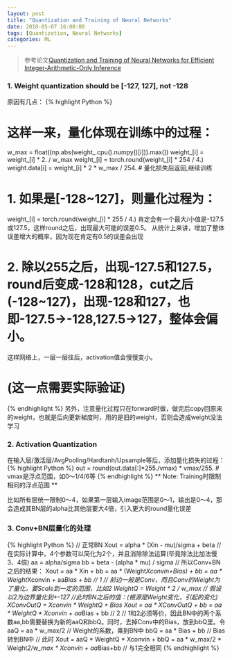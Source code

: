 ```yaml
---
layout: post
title: "Quantization and Training of Neural Networks"
date: 2018-05-07 16:00:00
tags: [Quantization, Neural Networks]
categories: ML
---
```


> 参考论文[Quantization and Training of Neural Networks for Efficient Integer-Arithmetic-Only Inference](https://pdfs.semanticscholar.org/705c/0ca26b304f6403983356dbc3a70a22a64f80.pdf)

### 1. Weight quantization should be [-127, 127], not -128
原因有几点：
{% highlight Python %}
# 这样一来，量化体现在训练中的过程：
w_max = float((np.abs(weight_.cpu().numpy()[i])).max())
weight_[i] = weight_[i] * 2. / w_max
weight_[i] = torch.round(weight_[i] * 254 / 4.)
weight.data[i] = weight_[i] * 2 * w_max / 254.  # 量化损失后返回,继续训练

# 1. 如果是[-128~127]，则量化过程为：
weight_[i] = torch.round(weight_[i] * 255 / 4.)
肯定会有一个最大/小值是-127.5或127.5，这样round之后，出现最大可能的误差0.5。
从统计上来讲，增加了整体误差增大的概率，因为现在肯定有0.5的误差会出现

# 2. 除以255之后，出现-127.5和127.5，round后变成-128和128，cut之后(-128~127)，出现-128和127，也即-127.5->-128,127.5->127，整体会偏小。
这样网络上，一层一层往后，activation值会慢慢变小。
# (这一点需要实际验证)
{% endhighlight %}
另外，注意量化过程只在forward时做，做完后copy回原来的weight，也就是后向更新梯度时，用的是旧的weight，否则会造成weight没法学习

### 2. Activation Quantization
在输入层/激活层/AvgPooling/Hardtanh/Upsample等后，添加量化损失的过程：
{% highlight Python %}
out = round(out.data[:]*255./vmax) * vmax/255.  # vmax是浮点范围，如0～1/4/6等
{% endhighlight %}
** Note: Training时限制相同的浮点范围 **

比如所有层统一限制0～4，如果第一层输入image范围是0～1，输出是0～4，那会造成其BN层的alpha比其他层要大4倍，引入更大的round量化误差

### 3. Conv+BN层量化的处理
{% highlight Python %}
// 正常BN
Xout =  alpha * (Xin - mu)/sigma + beta
// 在实际计算中，4个参数可以简化为2个，并且消除除法运算(毕竟除法比加法慢3、4倍)
aa = alpha/sigma
bb = beta - (alpha * mu) / sigma
// 所以Conv+BN之后的结果：
Xout = aa * Xin + bb = aa * (Weight*Xconvin+Bias) + bb = aa * Weight*Xconvin + aa*Bias + bb  // 1
// 前边一般是Conv，而且Conv的Weight为了量化，要Scale到一定的范围，比如2
WeightQ = Weight * 2 / w_max  // 假设以2为边界量化到+-127
//此时BN之后的值：(根源是Weight变化，引起的变化)
XConvOutQ = Xconvin * WeightQ + Bias
Xout = aa * XConvOutQ + bb = aa * WeightQ * Xconvin + aa*Bias + bb  // 2
// 1和2必须等价，因此BN中的两个系数aa,bb需要替换为新的aaQ和bbQ。同时，去掉Conv中的Bias，放到bbQ里。令
aaQ = aa * w_max/2  // Weight的系数，乘到BN中
bbQ = aa * Bias + bb  // Bias转到BN中
// 此时
Xout = aaQ * WeightQ * Xconvin + bbQ = aa * w_max/2 * Weight*2/w_max * Xconvin + aa*Bias+bb  // 与1完全相同
{% endhighlight %}
